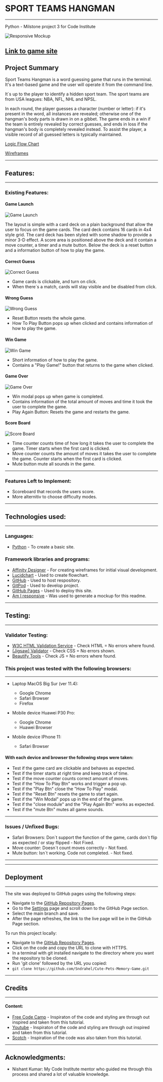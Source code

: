 # SPORT TEAMS HANGMAN
---
Python - Milstone project 3 for Code Institute

![Responsive Mockup](assets/mockups/mockup.png)  

[Link to game site](https://sporthangman.herokuapp.com/)
---
## Project Summary

Sport Teams Hangman is a word guessing game that runs in the terminal. It's a text-based game and the user will operate it from the command line. 

It´s up to the player to identify a hidden sport team. The sport teams are from USA leagues: NBA, NFL, NHL and NPSL. 

In each round, the player guesses a character (number or letter): if it's present in the word, all instances are revealed; otherwise one of the hangman's body parts is drawn in on a gibbet. The game ends in a win if the team is entirely revealed by correct guesses, and ends in loss if the hangman's body is completely revealed instead. To assist the player, a visible record of all guessed letters is typically maintained.

[Logic Flow Chart](assets/flowchart/flowchart.png)

[Wireframes](assets/wireframes/wireframe.png)

---
## Features:
---

### Existing Features:

#### Game Launch

![Game Launch](assets/mockups/game_launch.png)

The layout is simple with a card deck on a plain background that allow the user to focus on the game cards. The card deck contains 16 cards in 4x4 style grid. The card deck has been styled with some shadow to provide a minor 3-D effect. 
A score area is positioned above the deck and it contain a move counter, a timer and a mute button.
Below the deck is a reset button and a information button of how to play the game.  


#### Correct Guess

![Correct Guess](assets/mockups/correct_guess.png)

- Game cards is clickable, and turn on click.
- When there´s a match, cards will stay visible and be disabled from click.


#### Wrong Guess

![Wrong Guess](assets/mockups/wrong_guess.png)

- Reset Button resets the whole game.
- How To Play Button pops up when clicked and contains information of how to play the game.


#### Win Game

![Win Game](assets/mockups/win_game.png)

- Short information of how to play the game.
- Contains a "Play Game!" button that returns to the game when clicked.


#### Game Over

![Game Over](assets/mockups/game_over.png)

- Win modal pops up when game is completed.
- Contains information of the total amount of moves and time it took the user to complete the game.
- Play Again Button: Resets the game and restarts the game. 


#### Score Board

![Score Board](assets/mockups/score_board.png)

- Time counter counts time of how long it takes the user to complete the game. Timer starts when the first card is clicked.
- Move counter counts the amount of moves it takes the user to complete the game. Counter starts when the first card is clicked.
- Mute button mute all sounds in the game.

___
### Features Left to Implement:

- Scoreboard that records the users score. 
- More alternitiv to choose difficulty modes.


----
## Technologies used:
---
### Languages:
- [Python](https://en.wikipedia.org/wiki/Python_(programming_language)) - To create a basic site.
### Framework libraries and programs:
- [Affinity Designer](https://affinity.serif.com/en-gb/) - For creating wireframes for initial visual development.
- [Lucidchart](https://www.lucidchart.com) - Used to create flowchart.
- [GitHub](https://pages.github.com/) - Used to host respository.
- [GitPod](https://gitpod.io/) - Used to develop project.
- [GitHub Pages](https://sndrahel.github.io/Hangman/) - Used to deploy this site.
- [Am I responsive](http://ami.responsivedesign.is/#) - Was used to generate a mockup for this readme.



---  
## Testing:
---

### Validator Testing:

- [W3C HTML Validation Service](https://validator.w3.org/) - Check HTML = No errors where found.
- [(Jigsaw) Validator](https://jigsaw.w3.org/css-validator/) - Check CSS = No errors shown.
- [Beautify Tools](https://beautifytools.com/javascript-validator.php) - Check JS = No errors where found.

### This project was tested with the following browsers: 
---

- Laptop MacOS Big Sur (ver 11.4):
  - Google Chrome
  - Safari Browser
  - Firefox

- Mobile device Huawei P30 Pro:
  - Google Chrome
  - Huawei Browser

- Mobile device IPhone 11:
  - Safari Browser

#### With each device and browser the following steps were taken:
- Test if the game card are clickable and behaves as expected.
- Test if the timer starts at right time and keep track of time. 
- Test if the move counter counts correct amount of moves. 
- Test if the "How To Play Btn" works and trigger a pop up.
- Test if the "Play Btn" close the "How To Play" modal.
- Test if the "Reset Btn" resets the game to start again.
- Test if the "Win Modal" pops up in the end of the game.
- Test if the "close module" and the "Play Again Btn" works as expected.
- Test if the "mute Btn" mutes all game sounds.


---
### Issues / Unfixed Bugs:
- Safari Browsers: Don´t support the function of the game, cards don´t flip as expected / or stay flipped - Not Fixed.
- Move counter: Doesn´t count moves correctly - Not fixed.
- Mute button: Isn´t working. Code not completed. - Not fixed. 
---

  
---
## Deployment
---
The site was deployed to GitHub pages using the following steps:

- Navigate to the [GitHub Repository Pages](https://github.com/Sndrahel/Cute-Pets-Memory-Game). 
- Go to the [Settings](https://github.com/Sndrahel/Cute-Pets-Memory-Game/settings) page and scroll down to the GitHub Page section.
- Select the main branch and save.
- After the page refreshes, the link to the live page will be in the GitHub Page section.

To run this project locally:

- Navigate to the [GitHub Repository Pages](https://github.com/Sndrahel/Cute-Pets-Memory-Game). 
- Click on the code and copy the URL to clone with HTTPS.
- In a terminal with git installed navigate to the directory where you want the repository to be cloned.
- Run 'git clone' followed by the URL you copied:
- ```git clone https://github.com/Sndrahel/Cute-Pets-Memory-Game.git```

  
---
## Credits
---

#### Content:

- [Free Code Camp](https://marina-ferreira.github.io/tutorials/js/memory-game/) - Inspiraton of the code and styling are through out inspired and taken from this tutorial. 
- [Youtube](https://www.youtube.com/watch?v=ZniVgo8U7ek) - Inspiraton of the code and styling are through out inspired and taken from this tutorial.
- [Scotch](https://scotch.io/tutorials/how-to-build-a-memory-matching-game-in-javascript) - Inspiration of the code was also taken from this tutorial.
    
---
## Acknowledgments:

- Nishant Kumar: My Code Institute mentor who guided me through this process and shared a lot of valuable knowledge.

